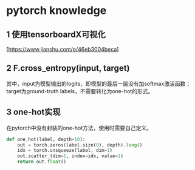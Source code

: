 # pytorch knowledge
## 1 使用tensorboardX可视化   
[https://www.jianshu.com/p/46eb3004beca]
## 2 F.cross_entropy(input, target)  
其中，input为模型输出的logits，即模型的最后一层没有加softmax激活函数；  
target为ground-truth labels，不需要转化为one-hot的形式。  
## 3 one-hot实现  
在pytorch中没有封装的one-hot方法，使用时需要自己定义。   
```python
def one_hot(label, depth=10):
    out = torch.zeros(label.size(0), depth).long()
    idx = torch.unsqueeze(label, dim=1)
    out.scatter_(dim=1, index=idx, value=1)
    return out.float()
```
